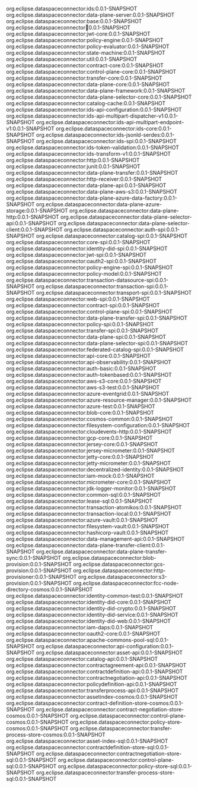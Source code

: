 
org.eclipse.dataspaceconnector:ids:0.0.1-SNAPSHOT
org.eclipse.dataspaceconnector:data-plane-server:0.0.1-SNAPSHOT
org.eclipse.dataspaceconnector:base:0.0.1-SNAPSHOT
org.eclipse.dataspaceconnector:boot:0.0.1-SNAPSHOT
org.eclipse.dataspaceconnector:jwt-core:0.0.1-SNAPSHOT
org.eclipse.dataspaceconnector:policy-engine:0.0.1-SNAPSHOT
org.eclipse.dataspaceconnector:policy-evaluator:0.0.1-SNAPSHOT
org.eclipse.dataspaceconnector:state-machine:0.0.1-SNAPSHOT
org.eclipse.dataspaceconnector:util:0.0.1-SNAPSHOT
org.eclipse.dataspaceconnector:contract-core:0.0.1-SNAPSHOT
org.eclipse.dataspaceconnector:control-plane-core:0.0.1-SNAPSHOT
org.eclipse.dataspaceconnector:transfer-core:0.0.1-SNAPSHOT
org.eclipse.dataspaceconnector:data-plane-core:0.0.1-SNAPSHOT
org.eclipse.dataspaceconnector:data-plane-framework:0.0.1-SNAPSHOT
org.eclipse.dataspaceconnector:data-plane-selector-core:0.0.1-SNAPSHOT
org.eclipse.dataspaceconnector:catalog-cache:0.0.1-SNAPSHOT
org.eclipse.dataspaceconnector:ids-api-configuration:0.0.1-SNAPSHOT
org.eclipse.dataspaceconnector:ids-api-multipart-dispatcher-v1:0.0.1-SNAPSHOT
org.eclipse.dataspaceconnector:ids-api-multipart-endpoint-v1:0.0.1-SNAPSHOT
org.eclipse.dataspaceconnector:ids-core:0.0.1-SNAPSHOT
org.eclipse.dataspaceconnector:ids-jsonld-serdes:0.0.1-SNAPSHOT
org.eclipse.dataspaceconnector:ids-spi:0.0.1-SNAPSHOT
org.eclipse.dataspaceconnector:ids-token-validation:0.0.1-SNAPSHOT
org.eclipse.dataspaceconnector:ids-transform-v1:0.0.1-SNAPSHOT
org.eclipse.dataspaceconnector:http:0.0.1-SNAPSHOT
org.eclipse.dataspaceconnector:junit:0.0.1-SNAPSHOT
org.eclipse.dataspaceconnector:data-plane-transfer:0.0.1-SNAPSHOT
org.eclipse.dataspaceconnector:http-receiver:0.0.1-SNAPSHOT
org.eclipse.dataspaceconnector:data-plane-api:0.0.1-SNAPSHOT
org.eclipse.dataspaceconnector:data-plane-aws-s3:0.0.1-SNAPSHOT
org.eclipse.dataspaceconnector:data-plane-azure-data-factory:0.0.1-SNAPSHOT
org.eclipse.dataspaceconnector:data-plane-azure-storage:0.0.1-SNAPSHOT
org.eclipse.dataspaceconnector:data-plane-http:0.0.1-SNAPSHOT
org.eclipse.dataspaceconnector:data-plane-selector-api:0.0.1-SNAPSHOT
org.eclipse.dataspaceconnector:data-plane-selector-client:0.0.1-SNAPSHOT
org.eclipse.dataspaceconnector:auth-spi:0.0.1-SNAPSHOT
org.eclipse.dataspaceconnector:catalog-spi:0.0.1-SNAPSHOT
org.eclipse.dataspaceconnector:core-spi:0.0.1-SNAPSHOT
org.eclipse.dataspaceconnector:identity-did-spi:0.0.1-SNAPSHOT
org.eclipse.dataspaceconnector:jwt-spi:0.0.1-SNAPSHOT
org.eclipse.dataspaceconnector:oauth2-spi:0.0.1-SNAPSHOT
org.eclipse.dataspaceconnector:policy-engine-spi:0.0.1-SNAPSHOT
org.eclipse.dataspaceconnector:policy-model:0.0.1-SNAPSHOT
org.eclipse.dataspaceconnector:transaction-datasource-spi:0.0.1-SNAPSHOT
org.eclipse.dataspaceconnector:transaction-spi:0.0.1-SNAPSHOT
org.eclipse.dataspaceconnector:transport-spi:0.0.1-SNAPSHOT
org.eclipse.dataspaceconnector:web-spi:0.0.1-SNAPSHOT
org.eclipse.dataspaceconnector:contract-spi:0.0.1-SNAPSHOT
org.eclipse.dataspaceconnector:control-plane-spi:0.0.1-SNAPSHOT
org.eclipse.dataspaceconnector:data-plane-transfer-spi:0.0.1-SNAPSHOT
org.eclipse.dataspaceconnector:policy-spi:0.0.1-SNAPSHOT
org.eclipse.dataspaceconnector:transfer-spi:0.0.1-SNAPSHOT
org.eclipse.dataspaceconnector:data-plane-spi:0.0.1-SNAPSHOT
org.eclipse.dataspaceconnector:data-plane-selector-spi:0.0.1-SNAPSHOT
org.eclipse.dataspaceconnector:federated-catalog-spi:0.0.1-SNAPSHOT
org.eclipse.dataspaceconnector:api-core:0.0.1-SNAPSHOT
org.eclipse.dataspaceconnector:api-observability:0.0.1-SNAPSHOT
org.eclipse.dataspaceconnector:auth-basic:0.0.1-SNAPSHOT
org.eclipse.dataspaceconnector:auth-tokenbased:0.0.1-SNAPSHOT
org.eclipse.dataspaceconnector:aws-s3-core:0.0.1-SNAPSHOT
org.eclipse.dataspaceconnector:aws-s3-test:0.0.1-SNAPSHOT
org.eclipse.dataspaceconnector:azure-eventgrid:0.0.1-SNAPSHOT
org.eclipse.dataspaceconnector:azure-resource-manager:0.0.1-SNAPSHOT
org.eclipse.dataspaceconnector:azure-test:0.0.1-SNAPSHOT
org.eclipse.dataspaceconnector:blob-core:0.0.1-SNAPSHOT
org.eclipse.dataspaceconnector:cosmos-common:0.0.1-SNAPSHOT
org.eclipse.dataspaceconnector:filesystem-configuration:0.0.1-SNAPSHOT
org.eclipse.dataspaceconnector:cloudevents-http:0.0.1-SNAPSHOT
org.eclipse.dataspaceconnector:gcp-core:0.0.1-SNAPSHOT
org.eclipse.dataspaceconnector:jersey-core:0.0.1-SNAPSHOT
org.eclipse.dataspaceconnector:jersey-micrometer:0.0.1-SNAPSHOT
org.eclipse.dataspaceconnector:jetty-core:0.0.1-SNAPSHOT
org.eclipse.dataspaceconnector:jetty-micrometer:0.0.1-SNAPSHOT
org.eclipse.dataspaceconnector:decentralized-identity:0.0.1-SNAPSHOT
org.eclipse.dataspaceconnector:iam-mock:0.0.1-SNAPSHOT
org.eclipse.dataspaceconnector:micrometer-core:0.0.1-SNAPSHOT
org.eclipse.dataspaceconnector:jdk-logger-monitor:0.0.1-SNAPSHOT
org.eclipse.dataspaceconnector:common-sql:0.0.1-SNAPSHOT
org.eclipse.dataspaceconnector:lease-sql:0.0.1-SNAPSHOT
org.eclipse.dataspaceconnector:transaction-atomikos:0.0.1-SNAPSHOT
org.eclipse.dataspaceconnector:transaction-local:0.0.1-SNAPSHOT
org.eclipse.dataspaceconnector:azure-vault:0.0.1-SNAPSHOT
org.eclipse.dataspaceconnector:filesystem-vault:0.0.1-SNAPSHOT
org.eclipse.dataspaceconnector:hashicorp-vault:0.0.1-SNAPSHOT
org.eclipse.dataspaceconnector:data-management-api:0.0.1-SNAPSHOT
org.eclipse.dataspaceconnector:data-plane-transfer-client:0.0.1-SNAPSHOT
org.eclipse.dataspaceconnector:data-plane-transfer-sync:0.0.1-SNAPSHOT
org.eclipse.dataspaceconnector:blob-provision:0.0.1-SNAPSHOT
org.eclipse.dataspaceconnector:gcs-provision:0.0.1-SNAPSHOT
org.eclipse.dataspaceconnector:http-provisioner:0.0.1-SNAPSHOT
org.eclipse.dataspaceconnector:s3-provision:0.0.1-SNAPSHOT
org.eclipse.dataspaceconnector:fcc-node-directory-cosmos:0.0.1-SNAPSHOT
org.eclipse.dataspaceconnector:identity-common-test:0.0.1-SNAPSHOT
org.eclipse.dataspaceconnector:identity-did-core:0.0.1-SNAPSHOT
org.eclipse.dataspaceconnector:identity-did-crypto:0.0.1-SNAPSHOT
org.eclipse.dataspaceconnector:identity-did-service:0.0.1-SNAPSHOT
org.eclipse.dataspaceconnector:identity-did-web:0.0.1-SNAPSHOT
org.eclipse.dataspaceconnector:iam-daps:0.0.1-SNAPSHOT
org.eclipse.dataspaceconnector:oauth2-core:0.0.1-SNAPSHOT
org.eclipse.dataspaceconnector:apache-commons-pool-sql:0.0.1-SNAPSHOT
org.eclipse.dataspaceconnector:api-configuration:0.0.1-SNAPSHOT
org.eclipse.dataspaceconnector:asset-api:0.0.1-SNAPSHOT
org.eclipse.dataspaceconnector:catalog-api:0.0.1-SNAPSHOT
org.eclipse.dataspaceconnector:contractagreement-api:0.0.1-SNAPSHOT
org.eclipse.dataspaceconnector:contractdefinition-api:0.0.1-SNAPSHOT
org.eclipse.dataspaceconnector:contractnegotiation-api:0.0.1-SNAPSHOT
org.eclipse.dataspaceconnector:policydefinition-api:0.0.1-SNAPSHOT
org.eclipse.dataspaceconnector:transferprocess-api:0.0.1-SNAPSHOT
org.eclipse.dataspaceconnector:assetindex-cosmos:0.0.1-SNAPSHOT
org.eclipse.dataspaceconnector:contract-definition-store-cosmos:0.0.1-SNAPSHOT
org.eclipse.dataspaceconnector:contract-negotiation-store-cosmos:0.0.1-SNAPSHOT
org.eclipse.dataspaceconnector:control-plane-cosmos:0.0.1-SNAPSHOT
org.eclipse.dataspaceconnector:policy-store-cosmos:0.0.1-SNAPSHOT
org.eclipse.dataspaceconnector:transfer-process-store-cosmos:0.0.1-SNAPSHOT
org.eclipse.dataspaceconnector:asset-index-sql:0.0.1-SNAPSHOT
org.eclipse.dataspaceconnector:contractdefinition-store-sql:0.0.1-SNAPSHOT
org.eclipse.dataspaceconnector:contractnegotiation-store-sql:0.0.1-SNAPSHOT
org.eclipse.dataspaceconnector:control-plane-sql:0.0.1-SNAPSHOT
org.eclipse.dataspaceconnector:policy-store-sql:0.0.1-SNAPSHOT
org.eclipse.dataspaceconnector:transfer-process-store-sql:0.0.1-SNAPSHOT